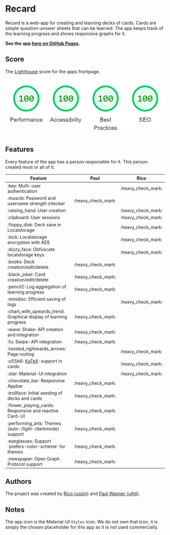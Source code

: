 # Recard

Recard is a web-app for creating and learning decks of cards. Cards are simple question-answer sheets that can be learned.
The app keeps track of the learning progress and shows responsive graphs for it. 

**See the app [here on GitHub Pages][pages].**


## Score

The [Lighthouse][lighthouse] score for the apps frontpage.

![lighthouse_score.png](docs%2Flighthouse_score.png)

## Features

Every feature of the app has a person responsible for it. This person created most or all of it.

<table>
  <thead>
    <tr>
      <th>Feature</th>
      <th>Paul</th>
      <th>Rico</th>
    </tr>
  </thead>
  <tbody>
    <tr>
      <td>:key: Multi-user authentication</td>
      <td></td>
      <td>:heavy_check_mark:</td>
    </tr>
    <tr>
      <td>:muscle: Password and username strength checker</td>
      <td>:heavy_check_mark:</td>
      <td></td>
    </tr>
    <tr>
      <td>:raising_hand: User creation</td>
      <td></td>
      <td>:heavy_check_mark:</td>
    </tr>
    <tr>
      <td>:clipboard: User sessions</td>
      <td></td>
      <td>:heavy_check_mark:</td>
    </tr>
    <tr>
      <td>:floppy_disk: Deck save in Localstorage</td>
      <td></td>
      <td>:heavy_check_mark:</td>
    </tr>
    <tr>
      <td>:lock: Localstorage encryption with AES</td>
      <td></td>
      <td>:heavy_check_mark:</td>
    </tr>
    <tr>
      <td>:dizzy_face: Obfuscate localstorage keys</td>
      <td></td>
      <td>:heavy_check_mark:</td>
    </tr>
    <tr>
      <td>:books: Deck creation/edit/delete</td>
      <td>:heavy_check_mark:</td>
      <td></td>
    </tr>
    <tr>
      <td>:black_joker: Card creation/edit/delete</td>
      <td>:heavy_check_mark:</td>
      <td></td>
    </tr>
    <tr>
      <td>:pencil2: Log aggregation of learning progress</td>
      <td>:heavy_check_mark:</td>
      <td></td>
    </tr>
    <tr>
      <td>:minidisc: Efficient saving of logs</td>
      <td></td>
      <td>:heavy_check_mark:</td>
    </tr>
    <tr>
      <td>:chart_with_upwards_trend: Graphical display of learning progress</td>
      <td>:heavy_check_mark:</td>
      <td></td>
    </tr>
    <tr>
      <td>:wave: Shake-API creation and integration</td>
      <td>:heavy_check_mark:</td>
      <td></td>
    </tr>
    <tr>
      <td>:fu: Swipe-API integration</td>
      <td>:heavy_check_mark:</td>
      <td></td>
    </tr>
    <tr>
      <td>:twisted_rightwards_arrows: Page routing</td>
      <td></td>
      <td>:heavy_check_mark:</td>
    </tr>
    <tr>
      <td>:u55b6: <a href="https://katex.org/">KaTeX</a>-support in cards</td>
      <td></td>
      <td>:heavy_check_mark:</td>
    </tr>
    <tr>
      <td>:star: Material-UI integration</td>
      <td></td>
      <td>:heavy_check_mark:</td>
    </tr>
    <tr>
      <td>:chocolate_bar: Responsive Appbar</td>
      <td>:heavy_check_mark:</td>
      <td></td>
    </tr>
    <tr>
      <td>:trollface: Initial seeding of decks and cards</td>
      <td>:heavy_check_mark:</td>
      <td></td>
    </tr>
    <tr>
      <td>:flower_playing_cards: Responsive and reactive Card-UI</td>
      <td>:heavy_check_mark:</td>
      <td></td>
    </tr>
    <tr>
      <td>:performing_arts: Themes (auto-/light-/darkmode) support</td>
      <td>:heavy_check_mark:</td>
      <td></td>
    </tr>
    <tr>
      <td>:eyeglasses: Support `prefers-color-scheme` for themes</td>
      <td>:heavy_check_mark:</td>
      <td></td>
    </tr>
    <tr>
      <td>:newspaper: Open Graph Protocol support</td>
      <td>:heavy_check_mark:</td>
      <td></td>
    </tr>
  </tbody>
</table>

## Authors

The project was created by [Rico (uozjn)][rico-github] and [Paul Wagner (ujhtl)][paul-github].

## Notes

The app icon is the Material-UI `Styles` icon. We do not own that icon, it is simply the chosen placeholder for this app
as it is not used commercially.

[pages]: https://hydrofinloewenherz.github.io/react-recard/ 'Recard on GitHub Pages'
[lighthouse]: https://chrome.google.com/webstore/detail/lighthouse/blipmdconlkpinefehnmjammfjpmpbjk?hl=de 'lighthouse extension'
[paul-github]: https://github.com/HydrofinLoewenherz 'ujhtl'
[rico-github]: https://github.com/cryeprecision 'uozjn'
